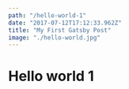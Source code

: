 ```yaml
---
path: "/hello-world-1"
date: "2017-07-12T17:12:33.962Z"
title: "My First Gatsby Post"
image: "./hello-world.jpg"
---
```


# Hello world 1

